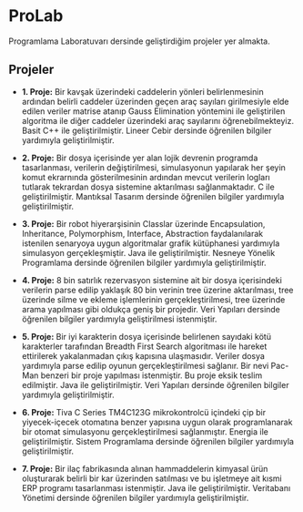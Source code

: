 # ProLab
Programlama Laboratuvarı dersinde geliştirdiğim projeler yer almakta.

## Projeler

- **1. Proje:** Bir kavşak üzerindeki caddelerin yönleri belirlenmesinin ardından belirli caddeler üzerinden geçen araç sayıları girilmesiyle elde edilen veriler matrise atanıp Gauss Elimination yöntemini ile geliştirilen algoritma ile diğer caddeler üzerindeki araç sayılarını öğrenebilmekteyiz. Basit C++ ile geliştirilmiştir. Lineer Cebir dersinde öğrenilen bilgiler yardımıyla geliştirilmiştir.

- **2. Proje:** Bir dosya içerisinde yer alan lojik devrenin programda tasarlanması, verilerin değiştirilmesi, simulasyonun yapılarak her şeyin komut ekrarnında gösterilmesinin ardından mevcut verilerin logları tutlarak tekrardan dosya sistemine aktarılması sağlanmaktadır. C ile geliştirilmiştir. Mantıksal Tasarım dersinde öğrenilen bilgiler yardımıyla geliştirilmiştir.

- **3. Proje:** Bir robot hiyerarşisinin Classlar üzerinde Encapsulation, Inheritance, Polymorphism, Interface, Abstraction faydalanılarak istenilen senaryoya uygun algoritmalar grafik kütüphanesi yardımıyla simulasyon gerçekleşmiştir. Java ile geliştirilmiştir. Nesneye Yönelik Programlama dersinde öğrenilen bilgiler yardımıyla geliştirilmiştir.

- **4. Proje:** 8 bin satırlık rezervasyon sistemine ait bir dosya içerisindeki verilerin parse edilip yaklaşık 80 bin verinin tree üzerine aktarılması, tree üzerinde silme ve ekleme işlemlerinin gerçekleştirilmesi, tree üzerinde arama yapılması gibi oldukça geniş bir projedir. Veri Yapıları dersinde öğrenilen bilgiler yardımıyla geliştirilmesi istenmiştir.

- **5. Proje:** Bir iyi karakterin dosya içerisinde belirlenen sayıdaki kötü karakterler tarafından Breadth First Search algoritması ile hareket ettirilerek yakalanmadan çıkış kapısına ulaşmasıdır. Veriler dosya yardımıyla parse edilip oyunun gerçekleştirilmesi sağlanır. Bir nevi Pac-Man benzeri bir proje yapılması istenmiştir. Bu proje eksik teslim edilmiştir. Java ile geliştirilmiştir. Veri Yapıları dersinde öğrenilen bilgiler yardımıyla geliştirilmiştir.

- **6. Proje:** Tiva C Series TM4C123G mikrokontrolcü içindeki çip bir yiyecek-içecek otomatına benzer yapısına uygun olarak programlanarak bir otomat simulasyonu gerçekleştirilmesi sağlanmıştır. Energia ile geliştirilmiştir. Sistem Programlama dersinde öğrenilen bilgiler yardımıyla geliştirilmiştir.

- **7. Proje:** Bir ilaç fabrikasında alınan hammaddelerin kimyasal ürün oluşturarak belirli bir kar üzerinden satılması ve bu işletmeye ait kısmi ERP programı tasarlanması istenmiştir. Java ile geliştirilmiştir. Veritabanı Yönetimi dersinde öğrenilen bilgiler yardımıyla geliştirilmiştir.
